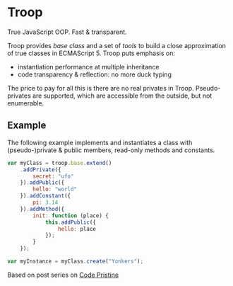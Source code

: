 Troop
=====

True JavaScript OOP. Fast & transparent.

Troop provides *base class* and a set of *tools* to build a close approximation of true classes in ECMAScript 5. Troop puts emphasis on:

- instantiation performance at multiple inheritance
- code transparency & reflection: no more duck typing

The price to pay for all this is there are no real privates in Troop. Pseudo-privates are supported, which are accessible from the outside, but not enumerable.

Example
-------

The following example implements and instantiates a class with (pseudo-)private & public members, read-only methods and constants.

```javascript
var myClass = troop.base.extend()
    .addPrivate({
        secret: "ufo"
    }).addPublic({
        hello: "world"
    }).addConstant({
        pi: 3.14
    }).addMethod({
        init: function (place) {
            this.addPublic({
                hello: place
            });
        }
    });

var myInstance = myClass.create("Yonkers");
```

Based on post series on [Code Pristine](http://codepristine.com)
